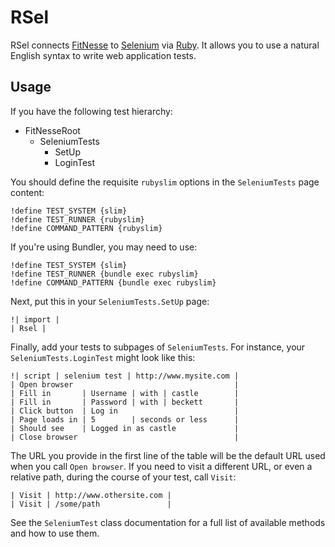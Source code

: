 RSel
====

RSel connects [FitNesse](http://fitnesse.org) to
[Selenium](http://seleniumhq.org) via [Ruby](http://ruby-lang.org). It allows
you to use a natural English syntax to write web application tests.


Usage
-----

If you have the following test hierarchy:

- FitNesseRoot
  - SeleniumTests
    - SetUp
    - LoginTest

You should define the requisite `rubyslim` options in the `SeleniumTests` page content:

    !define TEST_SYSTEM {slim}
    !define TEST_RUNNER {rubyslim}
    !define COMMAND_PATTERN {rubyslim}

If you're using Bundler, you may need to use:

    !define TEST_SYSTEM {slim}
    !define TEST_RUNNER {bundle exec rubyslim}
    !define COMMAND_PATTERN {bundle exec rubyslim}

Next, put this in your `SeleniumTests.SetUp` page:

    !| import |
    | Rsel |

Finally, add your tests to subpages of `SeleniumTests`. For instance, your
`SeleniumTests.LoginTest` might look like this:

    !| script | selenium test | http://www.mysite.com |
    | Open browser                                    |
    | Fill in       | Username | with | castle        |
    | Fill in       | Password | with | beckett       |
    | Click button  | Log in                          |
    | Page loads in | 5        | seconds or less      |
    | Should see    | Logged in as castle             |
    | Close browser                                   |

The URL you provide in the first line of the table will be the default URL used
when you call `Open browser`. If you need to visit a different URL, or even a
relative path, during the course of your test, call `Visit`:

    | Visit | http://www.othersite.com |
    | Visit | /some/path               |

See the `SeleniumTest` class documentation for a full list of available methods
and how to use them.

